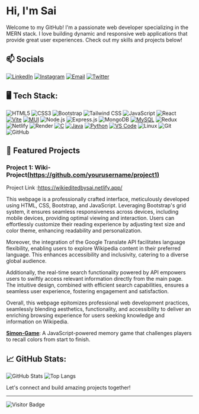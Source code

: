 # Hi, I'm Sai

Welcome to my GitHub! I'm a passionate web developer specializing in the MERN stack.
I love building dynamic and responsive web applications that provide great user experiences.
Check out my skills and projects below!


## 📫 Socials
[![LinkedIn](https://img.shields.io/badge/-LinkedIn-0077B5?style=for-the-badge&logo=linkedin&logoColor=white)](https://www.linkedin.com/in/c%CA%9C%E1%B4%87%C9%B4%C9%B4%E1%B4%80-s%E1%B4%80%C9%AA-p%CA%80%E1%B4%80%E1%B4%8B%E1%B4%80s%CA%9C-b930a0256/)
[![Instagram](https://img.shields.io/badge/-Instagram-E4405F?style=for-the-badge&logo=instagram&logoColor=white)](https://www.instagram.com/__the.2003__/)
[![Email](https://img.shields.io/badge/-Email-D14836?style=for-the-badge&logo=gmail&logoColor=white)](mailto:the2003csp.com)
[![Twitter](https://img.shields.io/badge/-Twitter-1DA1F2?style=for-the-badge&logo=twitter&logoColor=white)](https://twitter.com/Sa1Prakash444)





## 🖥️ Tech Stack:
![HTML5](https://img.shields.io/badge/-HTML5-E34F26?style=for-the-badge&logo=HTML5&logoColor=white)
![CSS3](https://img.shields.io/badge/-CSS3-1572B6?style=for-the-badge&logo=CSS3&logoColor=white)
![Bootstrap](https://img.shields.io/badge/-Bootstrap-7952B3?style=for-the-badge&logo=Bootstrap&logoColor=white)
![Tailwind CSS](https://img.shields.io/badge/-Tailwind%20CSS-06B6D4?style=for-the-badge&logo=Tailwind-CSS&logoColor=white)
![JavaScript](https://img.shields.io/badge/-JavaScript-F7DF1E?style=for-the-badge&logo=JavaScript&logoColor=black)
![React](https://img.shields.io/badge/-React-61DAFB?style=for-the-badge&logo=React&logoColor=black)
[![Vite](https://img.shields.io/badge/-Vite-646CFF?style=for-the-badge&logo=vite&logoColor=white)](https://vitejs.dev/)
[![MUI](https://img.shields.io/badge/-MUI-007FFF?style=for-the-badge&logo=mui&logoColor=white)](https://mui.com/)
![Node.js](https://img.shields.io/badge/-Node.js-339933?style=for-the-badge&logo=Node.js&logoColor=white)
![Express.js](https://img.shields.io/badge/-Express.js-000000?style=for-the-badge&logo=Express&logoColor=white)
![MongoDB](https://img.shields.io/badge/-MongoDB-47A248?style=for-the-badge&logo=MongoDB&logoColor=white)
[![MySQL](https://img.shields.io/badge/-MySQL-4479A1?style=for-the-badge&logo=mysql&logoColor=white)](https://www.mysql.com/)
![Redux](https://img.shields.io/badge/-Redux-764ABC?style=for-the-badge&logo=redux&logoColor=white)
![Netlify](https://img.shields.io/badge/-Netlify-00C7B7?style=for-the-badge&logo=netlify&logoColor=white)
![Render](https://img.shields.io/badge/-Render-46E3B7?style=for-the-badge&logo=render&logoColor=white)
[![C](https://img.shields.io/badge/-C-A8B9CC?style=for-the-badge&logo=C&logoColor=white)](https://en.cppreference.com/w/c)
[![Java](https://img.shields.io/badge/-Java-007396?style=for-the-badge&logo=java&logoColor=white)](https://www.oracle.com/java/)
[![Python](https://img.shields.io/badge/-Python-3776AB?style=for-the-badge&logo=python&logoColor=white)](https://www.python.org/)
[![VS Code](https://img.shields.io/badge/-VS%20Code-007ACC?style=for-the-badge&logo=visual-studio-code&logoColor=white)](https://code.visualstudio.com/)
![Linux](https://img.shields.io/badge/-Linux-FCC624?style=for-the-badge&logo=Linux&logoColor=black)
![Git](https://img.shields.io/badge/-Git-F05032?style=for-the-badge&logo=git&logoColor=white)
![GitHub](https://img.shields.io/badge/-GitHub-181717?style=for-the-badge&logo=github&logoColor=white)





## 🌟 Featured Projects

### Project 1: Wiki-Project[(https://github.com/yourusername/project1)](https://github.com/SAICSP/Wiki-Project)
Project Link :https://wikieditedbysai.netlify.app/ 
<br>

This webpage is a professionally crafted interface, meticulously developed using HTML, CSS, Bootstrap, and JavaScript. Leveraging Bootstrap's grid system, it ensures seamless responsiveness across devices, including mobile devices, providing optimal viewing and interaction. Users can effortlessly customize their reading experience by adjusting text size and color theme, enhancing readability and personalization.

Moreover, the integration of the Google Translate API facilitates language flexibility, enabling users to explore Wikipedia content in their preferred language. This enhances accessibility and inclusivity, catering to a diverse global audience.

Additionally, the real-time search functionality powered by API empowers users to swiftly access relevant information directly from the main page. The intuitive design, combined with efficient search capabilities, ensures a seamless user experience, fostering engagement and satisfaction.

Overall, this webpage epitomizes professional web development practices, seamlessly blending aesthetics, functionality, and accessibility to deliver an enriching browsing experience for users seeking knowledge and information on Wikipedia.

 **[Simon-Game](https://github.com/SAICSP/Simon-Game)**: A JavaScript-powered memory game that challenges players to recall colors from start to finish.

## 📈 GitHub Stats:
![GitHub Stats](https://github-readme-stats.vercel.app/api?username=SAICSP&show_icons=true&theme=radical)
![Top Langs](https://github-readme-stats.vercel.app/api/top-langs/?username=SAICSP&layout=compact&theme=radical)





Let's connect and build amazing projects together!

---

![Visitor Badge](https://visitor-badge.laobi.icu/badge?page_id=yourusername.yourusername)

